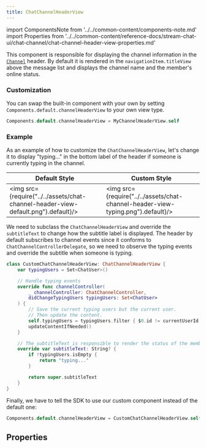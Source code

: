 ```yaml
---
title: ChatChannelHeaderView
---
```


import ComponentsNote from '../../common-content/components-note.md'
import Properties from '../../common-content/reference-docs/stream-chat-ui/chat-channel/chat-channel-header-view-properties.md'

This component is responsible for displaying the channel information in the [`Channel`](../components/channel.md) header. By default it is rendered in the `navigationItem.titleView` above the message list and displays the channel name and the member's online status.

### Customization

You can swap the built-in component with your own by setting `Components.default.channelHeaderView` to your own view type.

```swift
Components.default.channelHeaderView = MyChannelHeaderView.self
```

<ComponentsNote />

### Example
As an example of how to customize the `ChatChannelHeaderView`, let's change it to display "typing..." in the bottom label of the header if someone is currently typing in the channel.


| Default Style  | Custom Style |
| -------------- | ----------------------- |
| <img src={require("../../assets/chat-channel-header-view-default.png").default}/>  | <img src={require("../../assets/chat-channel-header-view-typing.png").default}/>  |

We need to subclass the `ChatChannelHeaderView` and override the `subtitleText` to change how the subtitle label is displayed. The header by default subscribes to channel events since it conforms to `ChatChannelControllerDelegate`, so we need to observe the typing events and override the subtitle when someone is typing.

```swift
class CustomChatChannelHeaderView: ChatChannelHeaderView {
    var typingUsers = Set<ChatUser>()

    // Handle typing events
    override func channelController(
        _ channelController: ChatChannelController,
        didChangeTypingUsers typingUsers: Set<ChatUser>
    ) {
        // Save the current typing users but the current user.
        // Then update the content.
        self.typingUsers = typingUsers.filter { $0.id != currentUserId }
        updateContentIfNeeded()
    }

    // The subtitleText is responsible to render the status of the members.
    override var subtitleText: String? {
        if !typingUsers.isEmpty {
            return "typing..."
        }

        return super.subtitleText
    }
}
```

Finally, we have to tell the SDK to use our custom component instead of the default one:
```swift
Components.default.channelHeaderView = CustomChatChannelHeaderView.self
```

## Properties

<Properties />